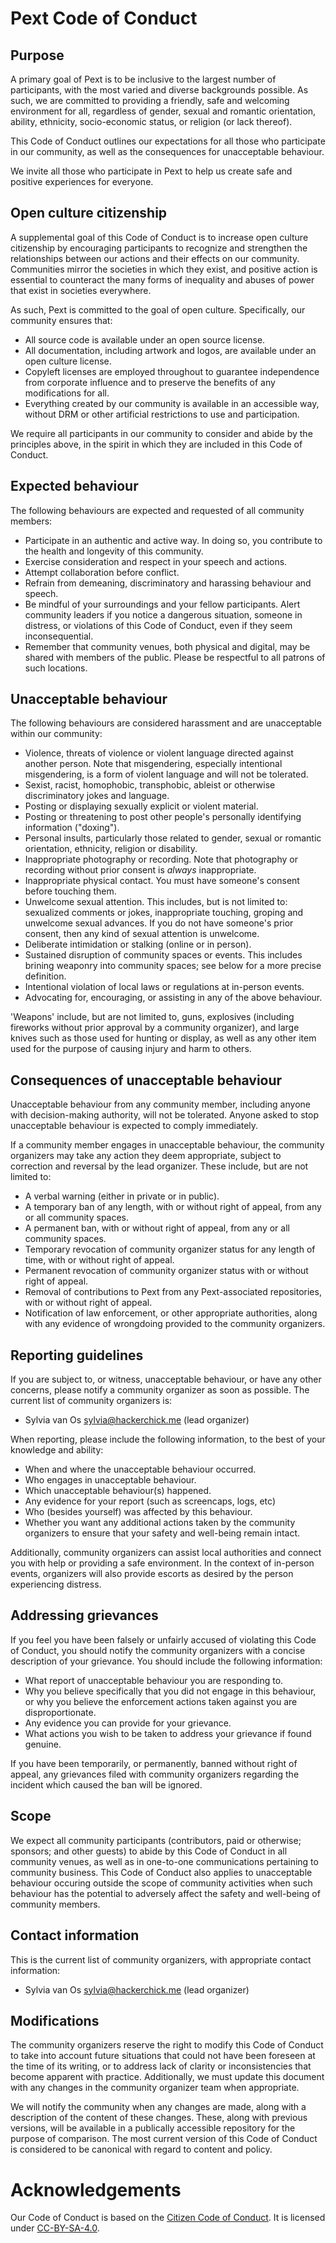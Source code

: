 # Pext Code of Conduct

## Purpose

A primary goal of Pext is to be inclusive to the largest number of participants,
with the most varied and diverse backgrounds possible. As such, we are committed
to providing a friendly, safe and welcoming environment for all, regardless of
gender, sexual and romantic orientation, ability, ethnicity, socio-economic
status, or religion (or lack thereof).

This Code of Conduct outlines our expectations for all those who participate in
our community, as well as the consequences for unacceptable behaviour.

We invite all those who participate in Pext to help us create safe and positive
experiences for everyone.

## Open culture citizenship

A supplemental goal of this Code of Conduct is to increase open culture
citizenship by encouraging participants to recognize and strengthen the
relationships between our actions and their effects on our community.
Communities mirror the societies in which they exist, and positive action is
essential to counteract the many forms of inequality and abuses of power that
exist in societies everywhere.

As such, Pext is committed to the goal of open culture. Specifically, our
community ensures that:

* All source code is available under an open source license.
* All documentation, including artwork and logos, are available under an open
  culture license.
* Copyleft licenses are employed throughout to guarantee independence from
  corporate influence and to preserve the benefits of any modifications for all.
* Everything created by our community is available in an accessible way, without
  DRM or other artificial restrictions to use and participation.

We require all participants in our community to consider and abide by the
principles above, in the spirit in which they are included in this Code of
Conduct.

## Expected behaviour

The following behaviours are expected and requested of all community members:

* Participate in an authentic and active way. In doing so, you contribute to the
  health and longevity of this community.
* Exercise consideration and respect in your speech and actions.
* Attempt collaboration before conflict.
* Refrain from demeaning, discriminatory and harassing behaviour and speech.
* Be mindful of your surroundings and your fellow participants. Alert community
  leaders if you notice a dangerous situation, someone in distress, or
  violations of this Code of Conduct, even if they seem inconsequential.
* Remember that community venues, both physical and digital, may be shared with
  members of the public. Please be respectful to all patrons of such locations.

## Unacceptable behaviour

The following behaviours are considered harassment and are unacceptable within
our community:

* Violence, threats of violence or violent language directed against another
  person. Note that misgendering, especially intentional misgendering, is a
  form of violent language and will not be tolerated.
* Sexist, racist, homophobic, transphobic, ableist or otherwise discriminatory
  jokes and language.
* Posting or displaying sexually explicit or violent material.
* Posting or threatening to post other people's personally identifying
  information ("doxing").
* Personal insults, particularly those related to gender, sexual or romantic
  orientation, ethnicity, religion or disability.
* Inappropriate photography or recording. Note that photography or recording
  without prior consent is _always_ inappropriate.
* Inappropriate physical contact. You must have someone's consent before
  touching them.
* Unwelcome sexual attention. This includes, but is not limited to: sexualized
  comments or jokes, inappropriate touching, groping and unwelcome sexual
  advances. If you do not have someone's prior consent, then any kind of sexual
  attention is unwelcome.
* Deliberate intimidation or stalking (online or in person).
* Sustained disruption of community spaces or events. This includes brining
  weaponry into community spaces; see below for a more precise definition.
* Intentional violation of local laws or regulations at in-person events.
* Advocating for, encouraging, or assisting in any of the above behaviour.

'Weapons' include, but are not limited to, guns, explosives (including 
fireworks without prior approval by a community organizer), and large knives 
such as those used for hunting or display, as well as any other item used for 
the purpose of causing injury and harm to others. 

## Consequences of unacceptable behaviour

Unacceptable behaviour from any community member, including anyone with
decision-making authority, will not be tolerated. Anyone asked to stop
unacceptable behaviour is expected to comply immediately.

If a community member engages in unacceptable behaviour, the community
organizers may take any action they deem appropriate, subject to correction 
and reversal by the lead organizer. These include, but are not limited to:

* A verbal warning (either in private or in public).
* A temporary ban of any length, with or without right of appeal, from any or
  all community spaces.
* A permanent ban, with or without right of appeal, from any or all community
  spaces.
* Temporary revocation of community organizer status for any length of time, 
  with or without right of appeal.
* Permanent revocation of community organizer status with or without right of 
  appeal.
* Removal of contributions to Pext from any Pext-associated repositories, with
  or without right of appeal.
* Notification of law enforcement, or other appropriate authorities, along with
  any evidence of wrongdoing provided to the community organizers.

## Reporting guidelines

If you are subject to, or witness, unacceptable behaviour, or have any other
concerns, please notify a community organizer as soon as possible. The current
list of community organizers is:

* Sylvia van Os <sylvia@hackerchick.me> (lead organizer)

When reporting, please include the following information, to the best of your
knowledge and ability:

* When and where the unacceptable behaviour occurred.
* Who engages in unacceptable behaviour.
* Which unacceptable behaviour(s) happened.
* Any evidence for your report (such as screencaps, logs, etc)
* Who (besides yourself) was affected by this behaviour.
* Whether you want any additional actions taken by the community organizers to 
  ensure that your safety and well-being remain intact.

Additionally, community organizers can assist local authorities and connect you
with help or providing a safe environment. In the context of in-person events, 
organizers will also provide escorts as desired by the person experiencing distress.

## Addressing grievances

If you feel you have been falsely or unfairly accused of violating this Code of
Conduct, you should notify the community organizers with a concise
description of your grievance. You should include the following information:

* What report of unacceptable behaviour you are responding to.
* Why you believe specifically that you did not engage in this behaviour, or
  why you believe the enforcement actions taken against you are
  disproportionate.
* Any evidence you can provide for your grievance.
* What actions you wish to be taken to address your grievance if found genuine.

If you have been temporarily, or permanently, banned without right of appeal,
any grievances filed with community organizers regarding the incident which
caused the ban will be ignored.

## Scope

We expect all community participants (contributors, paid or otherwise; sponsors;
and other guests) to abide by this Code of Conduct in all 
community venues, as well as in one-to-one communications pertaining to community 
business. This Code of Conduct also applies to unacceptable behaviour occuring 
outside the scope of community activities when such behaviour has the 
potential to adversely affect the safety and well-being of community members.

## Contact information

This is the current list of community organizers, with appropriate contact
information:

* Sylvia van Os <sylvia@hackerchick.me> (lead organizer)

## Modifications

The community organizers reserve the right to modify this Code of Conduct to 
take into account future situations that could not have been foreseen
at the time of its writing, or to address lack of clarity or inconsistencies
that become apparent with practice. Additionally, we must update this document
with any changes in the community organizer team when appropriate.

We will notify the community when any changes are made, along with a description
of the content of these changes. These, along with previous versions, will be
available in a publically accessible repository for the purpose of comparison.
The most current version of this Code of Conduct is considered to be
canonical with regard to content and policy.

# Acknowledgements #

Our Code of Conduct is based on the [Citizen Code of Conduct][1]. It is licensed
under [CC-BY-SA-4.0][2].

[1]: http://citizencodeofconduct.org/
[2]: https://spdx.org/licenses/CC-BY-SA-4.0.html

